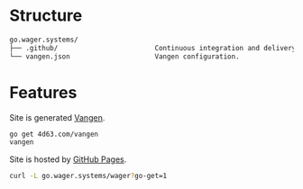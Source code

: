 # Structure

```bash
go.wager.systems/
├── .github/                        Continuous integration and delivery workflows.
└── vangen.json                     Vangen configuration.
```

# Features

Site is generated [Vangen][1].

```bash
go get 4d63.com/vangen
vangen
```

Site is hosted by [GitHub Pages][2].

```bash
curl -L go.wager.systems/wager?go-get=1
```

[1]: https://github.com/leighmcculloch/vangen
[2]: https//go.wager.systems
